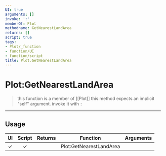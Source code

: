 ```yaml
---
UI: true
arguments: []
invoke: ':'
memberOf: Plot
methodname: GetNearestLandArea
returns: []
script: true
tags:
- Plot/_function
- function/UI
- function/script
title: Plot.GetNearestLandArea
---
```

# Plot:GetNearestLandArea
> this function is a member of [[Plot]]
> this method expects an implicit "self" argument. invoke it with `:`
-----
## Usage
|  UI | Script | Returns | Function | Arguments |
|:---:|:------:|-------:|:--------:|:---------|
|✓|✓||Plot:GetNearestLandArea||
